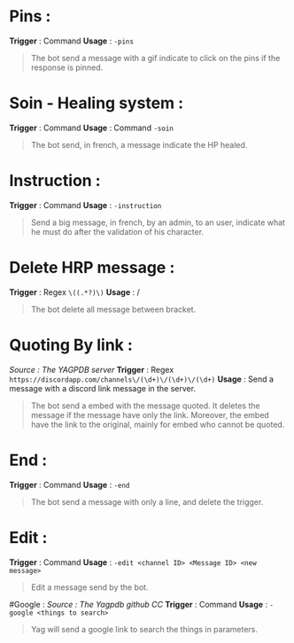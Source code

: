 # Pins :
**Trigger** : Command
**Usage** : `-pins`
> The bot send a message with a gif indicate to click on the pins if the response is pinned.

# Soin - Healing system :
**Trigger** : Command
**Usage** : Command `-soin`
> The bot send, in french, a message indicate the HP healed.

# Instruction :
**Trigger** : Command
**Usage** : `-instruction`
> Send a big message, in french, by an admin, to an user, indicate what he must do after the validation of his character.

# Delete HRP message :
**Trigger** : Regex `\((.*?)\)`
**Usage** : /
> The bot delete all message between bracket.

# Quoting By link :
*Source : The YAGPDB server*
**Trigger** : Regex `https://discordapp.com/channels\/(\d+)\/(\d+)\/(\d+)`
**Usage** : Send a message with a discord link message in the server.
> The bot send a embed with the message quoted. It deletes the message if the message have only the link. Moreover, the embed have the link to the original, mainly for embed who cannot be quoted.

# End :
**Trigger** : Command
**Usage** : `-end`
> The bot send a message with only a line, and delete the trigger.

# Edit :
**Trigger** : Command
**Usage** : `-edit <channel ID> <Message ID> <new message>`
> Edit a message send by the bot.

#Google :
*Source : The Yagpdb github CC*
**Trigger** : Command
**Usage** : `-google <things to search>`
> Yag will send a google link to search the things in parameters.
